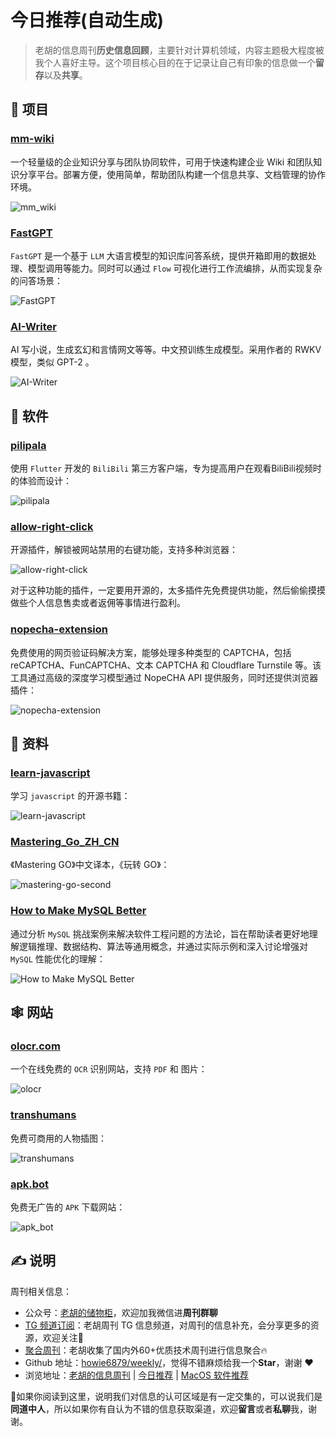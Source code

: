 # 今日推荐(自动生成)

> 老胡的信息周刊**历史信息回顾**，主要针对计算机领域，内容主题极大程度被我个人喜好主导。这个项目核心目的在于记录让自己有印象的信息做一个**留存**以及**共享**。


## 🎯 项目 

### [mm-wiki](https://github.com/phachon/mm-wiki)

 一个轻量级的企业知识分享与团队协同软件，可用于快速构建企业 Wiki 和团队知识分享平台。部署方便，使用简单，帮助团队构建一个信息共享、文档管理的协作环境。

 ![mm_wiki](https://images-1252557999.file.myqcloud.com/uPic/mm_wiki.png) 

### [FastGPT](https://github.com/labring/FastGPT)

`FastGPT` 是一个基于 `LLM` 大语言模型的知识库问答系统，提供开箱即用的数据处理、模型调用等能力。同时可以通过 `Flow` 可视化进行工作流编排，从而实现复杂的问答场景：

![FastGPT](https://images-1252557999.file.myqcloud.com/uPic/FastGPT.jpg) 

### [AI-Writer](https://github.com/BlinkDL/AI-Writer)

AI 写小说，生成玄幻和言情网文等等。中文预训练生成模型。采用作者的 RWKV 模型，类似 GPT-2 。

![AI-Writer](https://images-1252557999.file.myqcloud.com/uPic/AI-Writer.jpeg) 

## 🤖 软件 

### [pilipala](https://github.com/guozhigq/pilipala)

使用 `Flutter` 开发的 `BiliBili` 第三方客户端，专为提高用户在观看BiliBili视频时的体验而设计：

![pilipala](https://images-1252557999.file.myqcloud.com/uPic/pilipala.jpg) 

### [allow-right-click](https://github.com/lunu-bounir/allow-right-click)

开源插件，解锁被网站禁用的右键功能，支持多种浏览器：

![allow-right-click](https://images-1252557999.file.myqcloud.com/uPic/cyZqzu.png)

对于这种功能的插件，一定要用开源的，太多插件先免费提供功能，然后偷偷摸摸做些个人信息售卖或者返佣等事情进行盈利。 

### [nopecha-extension](https://github.com/NopeCHALLC/nopecha-extension?tab=readme-ov-file)

免费使用的网页验证码解决方案，能够处理多种类型的 CAPTCHA，包括 reCAPTCHA、FunCAPTCHA、文本 CAPTCHA 和 Cloudflare Turnstile 等。该工具通过高级的深度学习模型通过 NopeCHA API 提供服务，同时还提供浏览器插件：

![nopecha-extension](https://images-1252557999.file.myqcloud.com/uPic/yYSb4x.png) 

## 👀 资料 

### [learn-javascript](https://github.com/sumn2u/learn-javascript)

学习 `javascript` 的开源书籍：

![learn-javascript](https://images-1252557999.file.myqcloud.com/uPic/learn-javascript.jpg) 

### [Mastering_Go_ZH_CN](https://github.com/hantmac/Mastering_Go_ZH_CN)

《Mastering GO》中文译本，《玩转 GO》：

![mastering-go-second](https://images-1252557999.file.myqcloud.com/uPic/mastering-go-second.jpg) 

### [How to Make MySQL Better](https://github.com/enhancedformysql/The-Art-of-Problem-Solving-in-Software-Engineering_How-to-Make-MySQL-Better)

通过分析 `MySQL` 挑战案例来解决软件工程问题的方法论，旨在帮助读者更好地理解逻辑推理、数据结构、算法等通用概念，并通过实际示例和深入讨论增强对 `MySQL` 性能优化的理解：

![How to Make MySQL Better](https://images-1252557999.file.myqcloud.com/uPic/OVUkJI.png) 

## 🕸 网站 

### [olocr.com](https://olocr.com)

一个在线免费的 `OCR` 识别网站，支持 `PDF` 和 图片：

![olocr](https://images-1252557999.file.myqcloud.com/uPic/olocr.jpg) 

### [transhumans](https://www.transhumans.xyz/)

免费可商用的人物插图：

![transhumans](https://images-1252557999.file.myqcloud.com/uPic/transhumans.jpg) 

### [apk.bot](https://apk.bot/)

免费无广告的 `APK` 下载网站：

![apk_bot](https://images-1252557999.file.myqcloud.com/uPic/apk_bot.jpg) 

## ✍️ 说明

周刊相关信息：

- 公众号：[老胡的储物柜](https://images-1252557999.file.myqcloud.com/uPic/ETIbMe.jpg)，欢迎加我微信进**周刊群聊**
- [TG 频道订阅](https://t.me/howie_weekly)：老胡周刊 TG 信息频道，对周刊的信息补充，会分享更多的资源，欢迎关注👏
- [聚合周刊](https://www.fre321.com/weekly)：老胡收集了国内外60+优质技术周刊进行信息聚合🔥
- Github 地址：[howie6879/weekly/](https://github.com/howie6879/weekly/)，觉得不错麻烦给我一个**Star**，谢谢 ❤️
- 浏览地址：[老胡的信息周刊](https://weekly.howie6879.com) | [今日推荐](https://weekly.howie6879.com/recommend/index.html) | [MacOS 软件推荐](https://weekly.howie6879.com/soft/mac.html)

🙌如果你阅读到这里，说明我们对信息的认可区域是有一定交集的，可以说我们是**同道中人**，所以如果你有自认为不错的信息获取渠道，欢迎**留言**或者**私聊**我，谢谢。